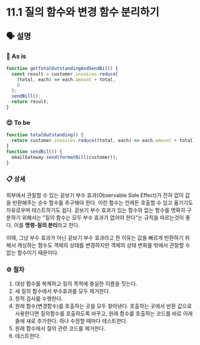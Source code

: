 # 11.1 질의 함수와 변경 함수 분리하기

## 🗣 설명

### 🧐 As is

```js
function getTotalOutstandingAndSendBil() {
  const result = customer.invoices.reduce(
    (total, each) => each.amount + total,
    0
  );
  sendBill();
  return result;
}
```

### 😍 To be

```js
function totalOutstanding() {
  return customer.invoices.reduce((total, each) => each.amount + total));
}
function sendBill() {
  emailGateway.send(formatBill(customer));
}
```

### 📋 상세

외부에서 관찰할 수 있는 겉보기 부수 효과(Observable Side Effect)가 전혀 없이 값을 반환해주는 순수 함수를 추구해야 한다. 이런 함수는 언제든 호출할 수 있고 옮기기도 자유로우며 테스트하기도 쉽다. 겉보기 부수 효과가 있는 함수와 없는 함수를 명확히 구분하기 위해서는 "질의 함수는 모두 부수 효과가 없어야 한다"는 규칙을 따르는것이 좋다. 이를 **명령-질의 분리**라고 한다.

이때, 그냥 부수 효과가 아닌 겉보기 부수 효과라고 한 이유는 값을 빠르게 반환하기 위해서 캐싱하는 함수도 객체의 상태를 변경하지만 객체의 상태 변화를 밖에서 관찰할 수 없는 함수이기 때문이다.

### ⚙️ 절차

1. 대상 함수를 복제하고 질의 목적에 충실한 이름을 짓는다.
2. 새 질의 함수에서 부수효과를 모두 제거한다.
3. 정적 검사를 수행한다.
4. 원래 함수(변경함수)를 호출하는 곳을 모두 찾아낸다. 호출하는 곳에서 반환 값으로 사용한다면 질의함수를 호출하도록 바꾸고, 원래 함수를 호출하는 코드를 바로 아래 줄에 새로 추가한다. 하나 수정할 때마다 테스트한다.
5. 원래 함수에서 질의 관련 코드를 제거한다.
6. 테스트한다.
